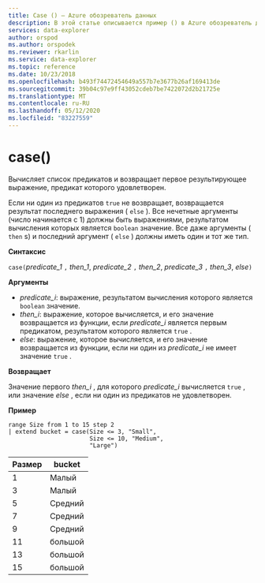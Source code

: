 ```yaml
---
title: Case () — Azure обозреватель данных
description: В этой статье описывается пример () в Azure обозреватель данных.
services: data-explorer
author: orspod
ms.author: orspodek
ms.reviewer: rkarlin
ms.service: data-explorer
ms.topic: reference
ms.date: 10/23/2018
ms.openlocfilehash: b493f74472454649a557b7e3677b26af169413de
ms.sourcegitcommit: 39b04c97e9ff43052cdeb7be7422072d2b21725e
ms.translationtype: MT
ms.contentlocale: ru-RU
ms.lasthandoff: 05/12/2020
ms.locfileid: "83227559"
---
```

# <a name="case"></a>case()

Вычисляет список предикатов и возвращает первое результирующее выражение, предикат которого удовлетворен.

Если ни один из предикатов `true` не возвращает, возвращается результат последнего выражения ( `else` ).
Все нечетные аргументы (число начинается с 1) должны быть выражениями, результатом вычисления которых является `boolean` значение.
Все даже аргументы ( `then` s) и последний аргумент ( `else` ) должны иметь один и тот же тип.

**Синтаксис**

`case(`*predicate_1* `,` *then_1*, *predicate_2* `,` *then_2*, *predicate_3* `,` *then_3*, *else*`)`

**Аргументы**

* *predicate_i*: выражение, результатом вычисления которого является `boolean` значение.
* *then_i*: выражение, которое вычисляется, и его значение возвращается из функции, если *predicate_i* является первым предикатом, результатом которого является `true` .
* *else*: выражение, которое вычисляется, и его значение возвращается из функции, если ни один из *predicate_i* не имеет значение `true` .

**Возвращает**

Значение первого *then_i* , для которого *predicate_i* вычисляется `true` , или значение *else* , если ни один из предикатов не удовлетворен.

**Пример**

<!-- csl: https://help.kusto.windows.net:443/Samples -->
```kusto
range Size from 1 to 15 step 2
| extend bucket = case(Size <= 3, "Small", 
                       Size <= 10, "Medium", 
                       "Large")
```

|Размер|bucket|
|---|---|
|1|Малый|
|3|Малый|
|5|Средний|
|7|Средний|
|9|Средний|
|11|большой|
|13|большой|
|15|большой|
